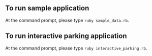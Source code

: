 ## To run sample application
At the command prompt, please type `ruby sample_data.rb`.

## To run interactive parking application
At the command prompt, please type `ruby interactive_parking.rb`.